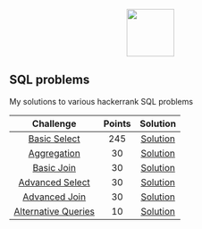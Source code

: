 <p align="center">
    <a href="https://www.hackerrank.com/RodneyShag">
        <img height=85 src="https://d3keuzeb2crhkn.cloudfront.net/hackerrank/assets/styleguide/logo_wordmark-f5c5eb61ab0a154c3ed9eda24d0b9e31.svg">
    </a>
</p>


## SQL problems
My solutions to various hackerrank SQL problems


|      Challenge               | Points |                                     Solution               |
|:------------------------:|:------:|:----------------:|
| [Basic Select](https://www.hackerrank.com/domains/sql?filters%5Bsubdomains%5D%5B%5D=select)                                       |   245   | [Solution](https://github.com/AnnaB24/SQL_hackerrank_challenges/blob/main/SQL_Basic_select.md)                |
|  [Aggregation](https://www.hackerrank.com/domains/sql?filters%5Bsubdomains%5D%5B%5D=aggregation)                                                   |   30   | [Solution](https://github.com/AnnaB24/SQL_hackerrank_challenges/blob/main/SQL_Aggregation.md)                                 |
|  [Basic Join](https://www.hackerrank.com/domains/sql?filters%5Bsubdomains%5D%5B%5D=join)                                                           |   30   | [Solution]()                                       |
| [Advanced Select](https://www.hackerrank.com/domains/sql?filters%5Bsubdomains%5D%5B%5D=advanced-select)                                       |   30   | [Solution]()                           |
|  [Advanced Join](https://www.hackerrank.com/domains/sql?filters%5Bsubdomains%5D%5B%5D=advanced-join)                                         |   30   | [Solution]()                            |
| [Alternative Queries](https://www.hackerrank.com/domains/sql?filters%5Bsubdomains%5D%5B%5D=alternative-queries)                                                       |   10   | [Solution]()                                   |

